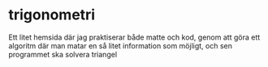 # trigonometri
Ett litet hemsida där jag praktiserar både matte och kod, genom att göra ett algoritm där man matar en så litet information som möjligt, och sen programmet ska solvera triangel
